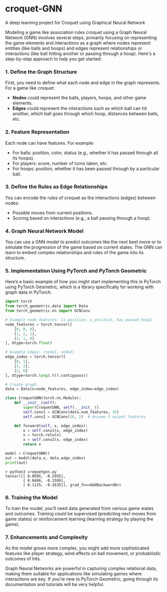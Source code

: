 # croquet-GNN
A deep learning project for Croquet using Graphical Neural Network

Modeling a game like association rules croquet using a Graph Neural Network (GNN) involves several steps, primarily focusing on representing the game elements and interactions as a graph where nodes represent entities (like balls and hoops) and edges represent relationships or interactions (like ball hitting another or passing through a hoop). Here's a step-by-step approach to help you get started:

### 1. Define the Graph Structure

First, you need to define what each node and edge in the graph represents. For a game like croquet:

- **Nodes** could represent the balls, players, hoops, and other game elements.
- **Edges** could represent the interactions such as which ball can hit another, which ball goes through which hoop, distances between balls, etc.

### 2. Feature Representation

Each node can have features. For example:
- For balls: position, color, status (e.g., whether it has passed through all its hoops).
- For players: score, number of turns taken, etc.
- For hoops: position, whether it has been passed through by a particular ball.

### 3. Define the Rules as Edge Relationships

You can encode the rules of croquet as the interactions (edges) between nodes:
- Possible moves from current positions.
- Scoring based on interactions (e.g., a ball passing through a hoop).

### 4. Graph Neural Network Model

You can use a GNN model to predict outcomes like the next best move or to simulate the progression of the game based on current states. The GNN can learn to embed complex relationships and rules of the game into its structure.

### 5. Implementation Using PyTorch and PyTorch Geometric

Here’s a basic example of how you might start implementing this in PyTorch using PyTorch Geometric, which is a library specifically for working with graph data in PyTorch:

```python
import torch
from torch_geometric.data import Data
from torch_geometric.nn import GCNConv

# Example node features: [x_position, y_position, has_passed_hoop]
node_features = torch.tensor([
    [0, 0, 0],
    [1, 2, 1],
    [3, 1, 0]
], dtype=torch.float)

# Example edges: (node1, node2)
edge_index = torch.tensor([
    [0, 1],
    [1, 2],
    [2, 0]
], dtype=torch.long).t().contiguous()

# Create graph
data = Data(x=node_features, edge_index=edge_index)

class CroquetGNN(torch.nn.Module):
    def __init__(self):
        super(CroquetGNN, self).__init__()
        self.conv1 = GCNConv(data.num_features, 16)
        self.conv2 = GCNConv(16, 2)  # Assume 2 output features

    def forward(self, x, edge_index):
        x = self.conv1(x, edge_index)
        x = torch.relu(x)
        x = self.conv2(x, edge_index)
        return x

model = CroquetGNN()
out = model(data.x, data.edge_index)
print(out)
```

```
> python3 croquetgnn.py       
tensor([[ 0.0505, -0.2955],
        [ 0.0486, -0.1599],
        [ 0.1135, -0.1635]], grad_fn=<AddBackward0>)
```


### 6. Training the Model

To train the model, you'll need data generated from various game states and outcomes. Training could be supervised (predicting next moves from game states) or reinforcement learning (learning strategy by playing the game).

### 7. Enhancements and Complexity

As the model grows more complex, you might add more sophisticated features like player strategy, wind effects on ball movement, or probabilistic outcomes of hits.

Graph Neural Networks are powerful in capturing complex relational data, making them suitable for applications like simulating games where interactions are key. If you're new to PyTorch Geometric, going through its documentation and tutorials will be very helpful.